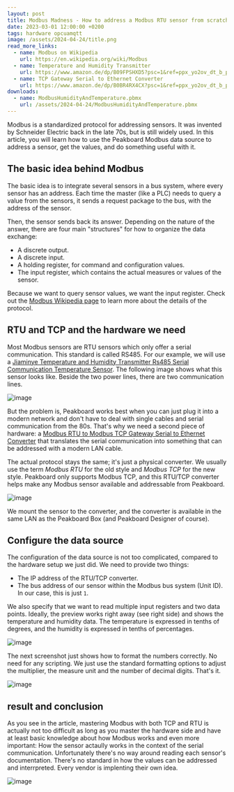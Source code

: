 ```yaml
---
layout: post
title: Modbus Madness - How to address a Modbus RTU sensor from scratch  
date: 2023-03-01 12:00:00 +0200
tags: hardware opcuamqtt
image: /assets/2024-04-24/title.png
read_more_links:
  - name: Modbus on Wikipedia
    url: https://en.wikipedia.org/wiki/Modbus
  - name: Temperature and Humidity Transmitter
    url: https://www.amazon.de/dp/B09FPSHXD5?psc=1&ref=ppx_yo2ov_dt_b_product_details
  - name: TCP Gateway Serial to Ethernet Converter
    url: https://www.amazon.de/dp/B0BR4RX4CX?psc=1&ref=ppx_yo2ov_dt_b_product_details
downloads:
  - name: ModbusHumidityAndTemperature.pbmx
    url: /assets/2024-04-24/ModbusHumidityAndTemperature.pbmx
---
```

Modbus is a standardized protocol for addressing sensors. It was invented by Schneider Electric back in the late 70s, but is still widely used. In this article, you will learn how to use the Peakboard Modbus data source to address a sensor, get the values, and do something useful with it.

## The basic idea behind Modbus

The basic idea is to integrate several sensors in a bus system, where every sensor has an address. Each time the master (like a PLC) needs to query a value from the sensors, it sends a request package to the bus, with the address of the sensor.

Then, the sensor sends back its answer. Depending on the nature of the answer, there are four main "structures" for how to organize the data exchange:
  * A discrete output.
  * A discrete input.
  * A holding register, for command and configuration values.
  * The input register, which contains the actual measures or values of the sensor.

Because we want to query sensor values, we want the input register. Check out the [Modbus Wikipedia page](https://en.wikipedia.org/wiki/Modbus) to learn more about the details of the protocol.

## RTU and TCP and the hardware we need

Most Modbus sensors are RTU sensors which only offer a serial communication. This standard is called RS485. For our example, we will use a [Jiaminye Temperature and Humidity Transmitter Rs485 Serial Communication Temperature Sensor](https://www.amazon.de/dp/B09FPSHXD5?psc=1&ref=ppx_yo2ov_dt_b_product_details). The following image shows what this sensor looks like. Beside the two power lines, there are two communication lines.

![image](/assets/2024-04-24/010.jpeg)

But the problem is, Peakboard works best when you can just plug it into a modern network and don't have to deal with single cables and serial communication from the 80s. That's why we need a second piece of hardware: a [Modbus RTU to Modbus TCP Gateway Serial to Ethernet Converter](https://www.amazon.de/dp/B0BR4RX4CX?psc=1&ref=ppx_yo2ov_dt_b_product_details) that translates the serial communication into something that can be addressed with a modern LAN cable.

The actual protocol stays the same; it's just a physical converter. We usually use the term *Modbus RTU* for the old style and *Modbus TCP* for the new style. Peakboard only supports Modbus TCP, and this RTU/TCP converter helps make any Modbus sensor available and addressable from Peakboard.

![image](/assets/2024-04-24/020.jpeg)

We mount the sensor to the converter, and the converter is available in the same LAN as the Peakboard Box (and Peakboard Designer of course).

## Configure the data source

The configuration of the data source is not too complicated, compared to the hardware setup we just did. We need to provide two things:

* The IP address of the RTU/TCP converter.
* The bus address of our sensor within the Modbus bus system (Unit ID). In our case, this is just `1`.

We also specify that we want to read multiple input registers and two data points. Ideally, the preview works right away (see right side) and shows the temperature and humidity data. The temperature is expressed in tenths of degrees, and the humidity is expressed in tenths of percentages.

![image](/assets/2024-04-24/030.png)

The next screenshot just shows how to format the numbers correctly. No need for any scripting. We just use the standard formatting options to adjust the multiplier, the measure unit and the number of decimal digits. That's it.

![image](/assets/2024-04-24/040.png)

## result and conclusion

As you see in the article, mastering Modbus with both TCP and RTU is actually not too difficult as long as you master the hardware side and have at least basic knowledge about how Modbus works and even more important: How the sensor actaully works in the context of the serial communication. Unfortunately there's no way around reading each sensor's documentation. There's no standard in how the values can be addressed and interrpreted. Every vendor is implenting their own idea. 

![image](/assets/2024-04-24/050.png)
